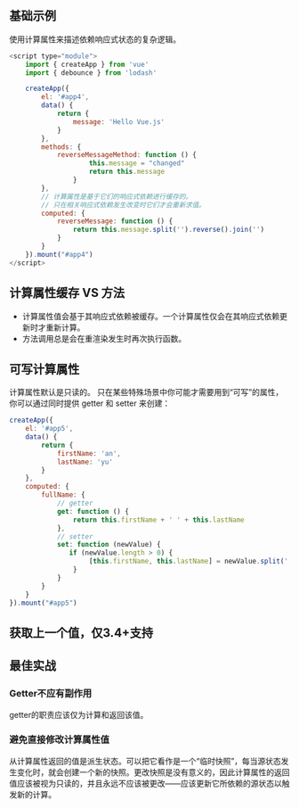 ## 基础示例
使用计算属性来描述依赖响应式状态的复杂逻辑。

```js
<script type="module">
    import { createApp } from 'vue'
    import { debounce } from 'lodash'

    createApp({
        el: '#app4',
        data() {
            return {
                message: 'Hello Vue.js'
            }
        },
        methods: {
            reverseMessageMethod: function () {
					this.message = "changed"
					return this.message
				}
        },
        // 计算属性是基于它们的响应式依赖进行缓存的。
        // 只在相关响应式依赖发生改变时它们才会重新求值。
        computed: {
            reverseMessage: function () {
                return this.message.split('').reverse().join('')
            }
        }
    }).mount("#app4")
</script>
```

## 计算属性缓存 VS 方法
* 计算属性值会基于其响应式依赖被缓存。一个计算属性仅会在其响应式依赖更新时才重新计算。
* 方法调用总是会在重渲染发生时再次执行函数。

## 可写计算属性
计算属性默认是只读的。
只在某些特殊场景中你可能才需要用到“可写”的属性，你可以通过同时提供 getter 和 setter 来创建：
```js
createApp({
    el: '#app5',
    data() {
        return {
            firstName: 'an',
            lastName: 'yu'
        }
    },
    computed: {
        fullName: {
            // getter
            get: function () {
                return this.firstName + ' ' + this.lastName
            },
            // setter
            set: function (newValue) {
               if (newValue.length > 0) {
					[this.firstName, this.lastName] = newValue.split(' ') 
			    }
            }
        }
    }
}).mount("#app5")
```

## 获取上一个值，仅3.4+支持


## 最佳实战
### Getter不应有副作用
getter的职责应该仅为计算和返回该值。

### 避免直接修改计算属性值​
从计算属性返回的值是派生状态。可以把它看作是一个“临时快照”，每当源状态发生变化时，就会创建一个新的快照。更改快照是没有意义的，因此计算属性的返回值应该被视为只读的，并且永远不应该被更改——应该更新它所依赖的源状态以触发新的计算。
